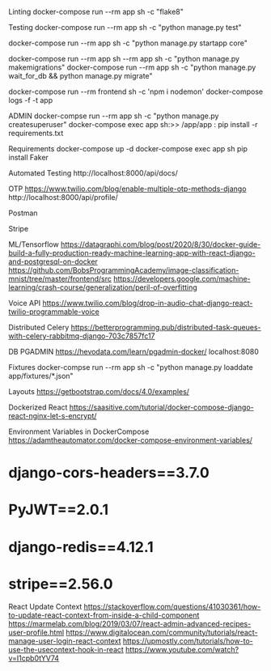 

Linting
docker-compose run --rm app sh -c "flake8"

Testing
docker-compose run --rm app sh -c "python manage.py test"

docker-compose run --rm app sh -c "python manage.py startapp core"


docker-compose run --rm app sh  --rm app sh -c "python manage.py makemigrations"
docker-compose run --rm app sh  -c "python manage.py wait_for_db && python manage.py migrate"


docker-compose run --rm frontend sh -c 'npm i nodemon'
docker-compose logs -f -t app

ADMIN
docker-compse run --rm app sh -c "python manage.py createsuperuser"
docker-compose exec app sh:>> /app/app : pip install -r requirements.txt

Requirements
docker-compose up -d
docker-compose exec app sh
pip install Faker

Automated Testing
http://localhost:8000/api/docs/

OTP 
https://www.twilio.com/blog/enable-multiple-otp-methods-django
http://localhost:8000/api/profile/

Postman

Stripe

ML/Tensorflow
https://datagraphi.com/blog/post/2020/8/30/docker-guide-build-a-fully-production-ready-machine-learning-app-with-react-django-and-postgresql-on-docker
https://github.com/BobsProgrammingAcademy/image-classification-mnist/tree/master/frontend/src
https://developers.google.com/machine-learning/crash-course/generalization/peril-of-overfitting

Voice API
https://www.twilio.com/blog/drop-in-audio-chat-django-react-twilio-programmable-voice

Distributed Celery
https://betterprogramming.pub/distributed-task-queues-with-celery-rabbitmq-django-703c7857fc17

DB PGADMIN
https://hevodata.com/learn/pgadmin-docker/   localhost:8080

Fixtures
docker-compse run --rm app sh -c "python manage.py loaddate app/fixtures/*.json"


Layouts
https://getbootstrap.com/docs/4.0/examples/

Dockerized React
https://saasitive.com/tutorial/docker-compose-django-react-nginx-let-s-encrypt/

Environment Variables in DockerCompose
https://adamtheautomator.com/docker-compose-environment-variables/

# django-cors-headers==3.7.0
# PyJWT==2.0.1
# django-redis==4.12.1
# stripe==2.56.0

React Update Context
https://stackoverflow.com/questions/41030361/how-to-update-react-context-from-inside-a-child-component
https://marmelab.com/blog/2019/03/07/react-admin-advanced-recipes-user-profile.html
https://www.digitalocean.com/community/tutorials/react-manage-user-login-react-context
https://upmostly.com/tutorials/how-to-use-the-usecontext-hook-in-react
https://www.youtube.com/watch?v=I1cpb0tYV74
